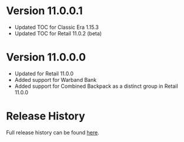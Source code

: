 # Version 11.0.0.1

* Updated TOC for Classic Era 1.15.3
* Updated TOC for Retail 11.0.2 (beta)

# Version 11.0.0.0

* Updated for Retail 11.0.0
* Added support for Warband Bank
* Added support for Combined Backpack as a distinct group in Retail 11.0.0

# Release History

Full release history can be found [here](https://github.com/kstange/MasqueBlizzInv/wiki/Release-Notes).

